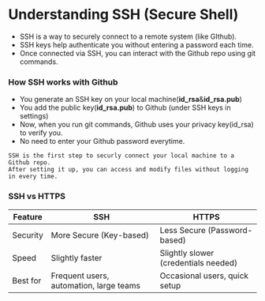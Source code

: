 # Understanding SSH (Secure Shell)

- SSH is a way to securely connect to a remote system (like GIthub).
- SSH keys help authenticate you without entering a password each time.
- Once connected via SSH, you can interact with the Github repo using git commands.

### How SSH works with Github
- You generate an SSH key on your local machine(**id_rsa**&**id_rsa.pub**)
- You add the public key(**id_rsa.pub**) to Github (under SSH keys in settings)
- Now, when you run git commands, Github uses your privacy key(id_rsa) to verify you.
- No need to enter your Github password everytime.

```
SSH is the first step to securly connect your local machine to a Github repo.
After setting it up, you can access and modify files without logging in every time. 
```

### SSH vs HTTPS
|    Feature    |       SSH       |      HTTPS        |
|---------------|-----------------|-------------------|
|    Security   | More Secure (Key-based)     | Less Secure (Password-based)|
|    Speed      | Slightly faster | Slightly slower (credentials needed) |
|    Best for   | Frequent users, automation, large teams | Occasional users, quick setup|
